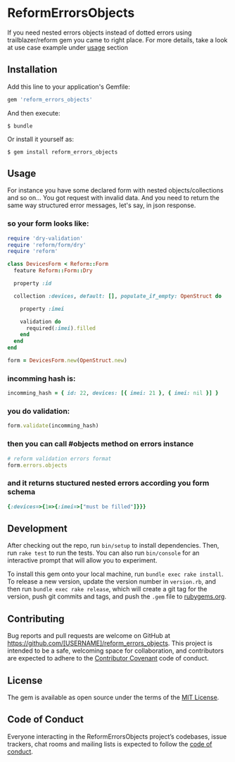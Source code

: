 # ReformErrorsObjects

If you need nested errors objects instead of dotted errors using trailblazer/reform gem you came to right place.
For more details, take a look at use case example under [usage](#usage) section

## Installation

Add this line to your application's Gemfile:

```ruby
gem 'reform_errors_objects'
```

And then execute:

    $ bundle

Or install it yourself as:

    $ gem install reform_errors_objects

## Usage

For instance you have some declared form with nested objects/collections and so on...
You got request with invalid data.
And you need to return the same way structured error messages, let's say, in json response.

### so your form looks like:
```ruby
require 'dry-validation'
require 'reform/form/dry'
require 'reform'

class DevicesForm < Reform::Form
  feature Reform::Form::Dry

  property :id

  collection :devices, default: [], populate_if_empty: OpenStruct do

    property :imei

    validation do
      required(:imei).filled
    end
  end
end

form = DevicesForm.new(OpenStruct.new)
```

### incomming hash is:
```ruby
incomming_hash = { id: 22, devices: [{ imei: 21 }, { imei: nil }] }
```

### you do validation:
```ruby
form.validate(incomming_hash)
```

### then you can call #objects method on errors instance
```ruby
# reform validation errors format
form.errors.objects
```

### and it returns stuctured nested errors according you form schema
```ruby
{:devices=>{1=>{:imei=>["must be filled"]}}}
```

## Development

After checking out the repo, run `bin/setup` to install dependencies. Then, run `rake test` to run the tests. You can also run `bin/console` for an interactive prompt that will allow you to experiment.

To install this gem onto your local machine, run `bundle exec rake install`. To release a new version, update the version number in `version.rb`, and then run `bundle exec rake release`, which will create a git tag for the version, push git commits and tags, and push the `.gem` file to [rubygems.org](https://rubygems.org).

## Contributing

Bug reports and pull requests are welcome on GitHub at https://github.com/[USERNAME]/reform_errors_objects. This project is intended to be a safe, welcoming space for collaboration, and contributors are expected to adhere to the [Contributor Covenant](http://contributor-covenant.org) code of conduct.

## License

The gem is available as open source under the terms of the [MIT License](https://opensource.org/licenses/MIT).

## Code of Conduct

Everyone interacting in the ReformErrorsObjects project’s codebases, issue trackers, chat rooms and mailing lists is expected to follow the [code of conduct](https://github.com/[USERNAME]/reform_errors_objects/blob/master/CODE_OF_CONDUCT.md).
